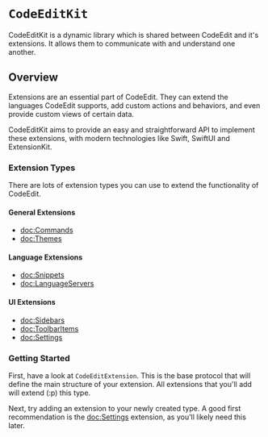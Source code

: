 # ``CodeEditKit``

CodeEditKit is a dynamic library which is shared between CodeEdit and it's extensions. It allows them to communicate with and understand one another.

## Overview

Extensions are an essential part of CodeEdit. They can extend the languages CodeEdit supports, add custom actions and behaviors, and even provide custom views of certain data.

CodeEditKit aims to provide an easy and straightforward API to implement these extensions, with modern technologies like Swift, SwiftUI and ExtensionKit.

### Extension Types

There are lots of extension types you can use to extend the functionality of CodeEdit.

#### General Extensions
- <doc:Commands>
- <doc:Themes>

#### Language Extensions
- <doc:Snippets>
- <doc:LanguageServers>

#### UI Extensions
- <doc:Sidebars>
- <doc:ToolbarItems>
- <doc:Settings>

### Getting Started
First, have a look at ``CodeEditExtension``. This is the base protocol that will define the main structure of your extension.
All extensions that you'll add will extend (:p) this type.

Next, try adding an extension to your newly created type. A good first recommendation is the <doc:Settings> extension, as you'll likely need this later.
